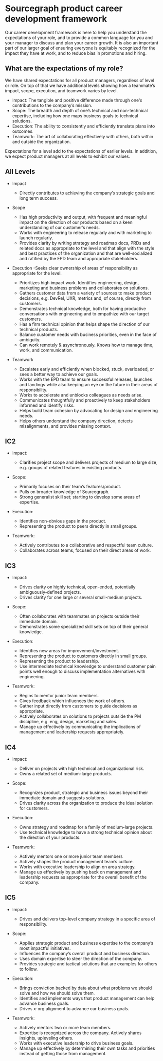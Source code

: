 # Sourcegraph product career development framework

Our career development framework is here to help you understand the expectations of your role, and to provide a common language for you and your manager to discuss and plan your career growth. It is also an important part of our larger goal of ensuring everyone is equitably recognized for the impact they have at work, and to reduce bias in promotions and hiring.

## What are the expectations of my role?

We have shared expectations for all product managers, regardless of level or role. On top of that we have additional levels showing how a teammate’s impact, scope, execution, and teamwork varies by level.

- Impact: The tangible and positive difference made through one's contributions to the company’s mission.
- Scope: The breadth and depth of one’s technical and non-technical expertise, including how one maps business goals to technical solutions.
- Execution: The ability to consistently and efficiently translate plans into outcomes.
- Teamwork: The art of collaborating effectively with others, both within and outside the organization.

Expectations for a level add to the expectations of earlier levels. In addition, we expect product managers at all levels to exhibit our values.

## All Levels

- Impact

  - Directly contributes to achieving the company’s strategic goals and long term success.

- Scope

  - Has high productivity and output, with frequent and meaningful impact on the direction of our products based on a keen understanding of our customer’s needs.
  - Works with engineering to release regularly and with marketing to launch regularly.
  - Provides clarity by writing strategy and roadmap docs, PRDs and related docs as appropriate to the level and that align with the style and best practices of the organization and that are well-socialized and ratified by the EPD team and appropriate stakeholders.

- Execution
  -Seeks clear ownership of areas of responsibility as appropriate for the level.

  - Prioritizes high impact work. Identifies engineering, design, marketing and business problems and collaborates on solutions.
  - Gathers customer data from a variety of sources to make product decisions, e.g. DevRel, UXR, metrics and, of course, directly from customers.
  - Demonstrates technical knowledge, both for having productive conversations with engineering and to empathize with our target customers.
  - Has a firm technical opinion that helps shape the direction of our technical products.
  - Balance customer needs with business priorities, even in the face of ambiguity.
  - Can work remotely & asynchronously. Knows how to manage time, work, and communication.

- Teamwork
  - Escalates early and efficiently when blocked, stuck, overloaded, or sees a better way to achieve our goals.
  - Works with the EPD team to ensure successful releases, launches and landings while also keeping an eye on the future in their areas of responsibility.
  - Works to accelerate and unblocks colleagues as needs arise.
  - Communicates thoughtfully and proactively to keep stakeholders informed and identify risks.
  - Helps build team cohesion by advocating for design and engineering needs.
  - Helps others understand the company direction, detects misalignments, and provides missing context.

## IC2

- Impact:

  - Clarifies project scope and delivers projects of medium to large size, e.g. groups of related features in existing products.

- Scope:

  - Primarily focuses on their team’s features/product.
  - Pulls on broader knowledge of Sourcegraph.
  - Strong generalist skill set; starting to develop some areas of expertise.

- Execution:

  - Identifies non-obvious gaps in the product.
  - Representing the product to peers directly in small groups.

- Teamwork:
  - Actively contributes to a collaborative and respectful team culture.
  - Collaborates across teams, focused on their direct areas of work.

## IC3

- Impact:

  - Drives clarity on highly technical, open-ended, potentially ambiguously-defined projects.
  - Drives clarity for one large or several small-medium projects.

- Scope:

  - Often collaborates with teammates on projects outside their immediate domain.
  - Demonstrates some specialized skill sets on top of their general knowledge.

- Execution:

  - Identifies new areas for improvement/investment.
  - Representing the product to customers directly in small groups.
  - Representing the product to leadership.
  - Use intermediate technical knowledge to understand customer pain points well enough to discuss implementation alternatives with engineering.

- Teamwork:
  - Begins to mentor junior team members.
  - Gives feedback which influences the work of others.
  - Gather input directly from customers to guide decisions as appropriate.
  - Actively collaborates on solutions to projects outside the PM discipline, e.g. eng, design, marketing and sales.
  - Manage up effectively by communicating the implications of management and leadership requests appropriately.

## IC4

- Impact:

  - Deliver on projects with high technical and organizational risk.
  - Owns a related set of medium-large products.

- Scope:

  - Recognizes product, strategic and business issues beyond their immediate domain and suggests solutions.
  - Drives clarity across the organization to produce the ideal solution for customers.

- Execution:

  - Owns strategy and roadmap for a family of medium-large projects.
  - Use technical knowledge to have a strong technical opinion about the direction of your products.

- Teamwork:
  - Actively mentors one or more junior team members
  - Actively shapes the product management team’s culture.
  - Works with executive leadership to align on area strategy.
  - Manage up effectively by pushing back on management and leadership requests as appropriate for the overall benefit of the company.

## IC5

- Impact:

  - Drives and delivers top-level company strategy in a specific area of responsibility.

- Scope:

  - Applies strategic product and business expertise to the company’s most impactful initiatives.
  - Influences the company’s overall product and business direction.
  - Uses domain expertise to steer the direction of the company.
  - Provides strategic and tactical solutions that are examples for others to follow.

- Execution:

  - Brings conviction backed by data about what problems we should solve and how we should solve them.
  - Identifies and implements ways that product management can help advance business goals.
  - Drives x-org alignment to advance our business goals.

- Teamwork:
  - Actively mentors two or more team members.
  - Expertise is recognized across the company. Actively shares insights, upleveling others.
  - Works with executive leadership to drive business goals.
  - Manage up effectively by determining their own tasks and priorities instead of getting those from management.
